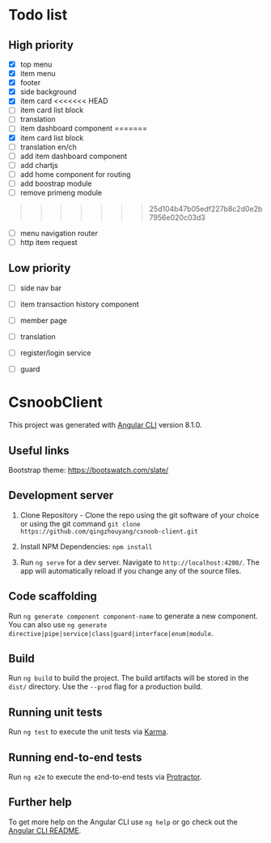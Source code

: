 # Todo list

## High priority
- [x] top menu
- [x] item menu
- [x] footer
- [x] side background
- [x] item card
<<<<<<< HEAD
- [ ] item card list block
- [ ] translation
- [ ] item dashboard component
=======
- [x] item card list block
- [ ] translation en/ch
- [ ] add item dashboard component
- [ ] add chartjs 
- [ ] add home component for routing
- [ ] add boostrap module
- [ ] remove primeng module
>>>>>>> 25d104b47b05edf227b8c2d0e2b7956e020c03d3

- [ ] menu navigation router
- [ ] http item request 

## Low priority
- [ ] side nav bar
- [ ] item transaction history component
- [ ] member page
- [ ] translation

- [ ] register/login service
- [ ] guard



# CsnoobClient

This project was generated with [Angular CLI](https://github.com/angular/angular-cli) version 8.1.0.

## Useful links

Bootstrap theme: <https://bootswatch.com/slate/>

## Development server

1. Clone Repository - Clone the repo using the git software of your choice or using the git command 
`git clone https://github.com/qingzhouyang/csnoob-client.git`

2. Install NPM Dependencies: `npm install`

3. Run `ng serve` for a dev server. Navigate to `http://localhost:4200/`. The app will automatically reload if you change any of the source files.

## Code scaffolding

Run `ng generate component component-name` to generate a new component. You can also use `ng generate directive|pipe|service|class|guard|interface|enum|module`.

## Build

Run `ng build` to build the project. The build artifacts will be stored in the `dist/` directory. Use the `--prod` flag for a production build.

## Running unit tests

Run `ng test` to execute the unit tests via [Karma](https://karma-runner.github.io).

## Running end-to-end tests

Run `ng e2e` to execute the end-to-end tests via [Protractor](http://www.protractortest.org/).

## Further help

To get more help on the Angular CLI use `ng help` or go check out the [Angular CLI README](https://github.com/angular/angular-cli/blob/master/README.md).
